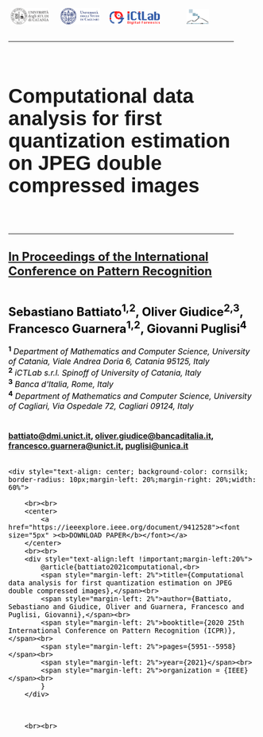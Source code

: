 <a href="http://www.dmi.unict.it/"><img src="img/unict.png" width="15%" hspace="5" target="_blank"></a>
<a style="margin-left:2%" href="http://www.unica.it/"><img src="img/unica.png" width="16%" hspace="5" target="_blank"></a>
<a style="margin-left:2%" href="https://www.ictlab.srl/"><img src="img/ictlab.png" width="20%" target="_blank"></a>
<a href="https://iplab.dmi.unict.it/"><img src="img/iplab.png" width="9%" hspace="50" target="_blank"></a>
<br><br>
<hr align="center" width="90%" size="10" color="red"><br>
<h1  style="font-family: Arial;  font-size: 40px;"><b>Computational data analysis for first quantization estimation on JPEG double compressed images</b></h1><br><br>
<hr align="center" width="90%" size="10" color="red"><br>
<font size="5px" color="black"><b><a href="https://www.micc.unifi.it/icpr2020/" target="_blank">In Proceedings of the International Conference on Pattern Recognition</a></b></font><br>
<br><br>

<font size="5px" color="black"><b>Sebastiano Battiato<sup>1,2</sup>, Oliver Giudice<sup>2,3</sup>, Francesco Guarnera<sup>1,2</sup>, Giovanni Puglisi<sup>4</sup></b></font><br>
<br>
<font size="3px" color="black"><sup><b>1</b></sup> <em>Department of Mathematics and Computer Science, University of Catania, Viale Andrea Doria 6, Catania 95125, Italy</em><br>
	<sup><b>2</b></sup> <em>iCTLab s.r.l. Spinoff of University of Catania, Italy</em><br>
	<sup><b>3</b></sup> <em>Banca d'Italia, Rome, Italy</em><br>
	<sup><b>4</b></sup> <em>Department of Mathematics and Computer Science, University of Cagliari, Via Ospedale 72, Cagliari 09124, Italy</em><br>
	<br><br>
	<b>battiato@dmi.unict.it, oliver.giudice@bancaditalia.it, francesco.guarnera@unict.it, puglisi@unica.it</b>
	<br><br>

	<div style="text-align: center; background-color: cornsilk; border-radius: 10px;margin-left: 20%;margin-right: 20%;width: 60%">

		<br><br>
		<center>
			<a href="https://ieeexplore.ieee.org/document/9412528"><font size="5px" ><b>DOWNLOAD PAPER</b></font></a>
		</center>
		<br><br>
		<div style="text-align:left !important;margin-left:20%">
			@article{battiato2021computational,<br>
			<span style="margin-left: 2%">title={Computational data analysis for first quantization estimation on JPEG double compressed images},</span><br>
			<span style="margin-left: 2%">author={Battiato, Sebastiano and Giudice, Oliver and Guarnera, Francesco and Puglisi, Giovanni},</span><br>
			<span style="margin-left: 2%">booktitle={2020 25th International Conference on Pattern Recognition (ICPR)},</span><br>
			<span style="margin-left: 2%">pages={5951--5958}</span><br>
			<span style="margin-left: 2%">year={2021}</span><br>
			<span style="margin-left: 2%">organization = {IEEE}</span><br>
			}
		</div>



		<br><br>



